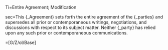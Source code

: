 Ti=Entire Agreement; Modification

sec=This {_Agreement} sets forth the entire agreement of the {_parties} and supersedes all prior or contemporaneous writings, negotiations, and discussions with respect to its subject matter. Neither {_party} has relied upon any such prior or contemporaneous communications.

=[G/Z/ol/Base]
